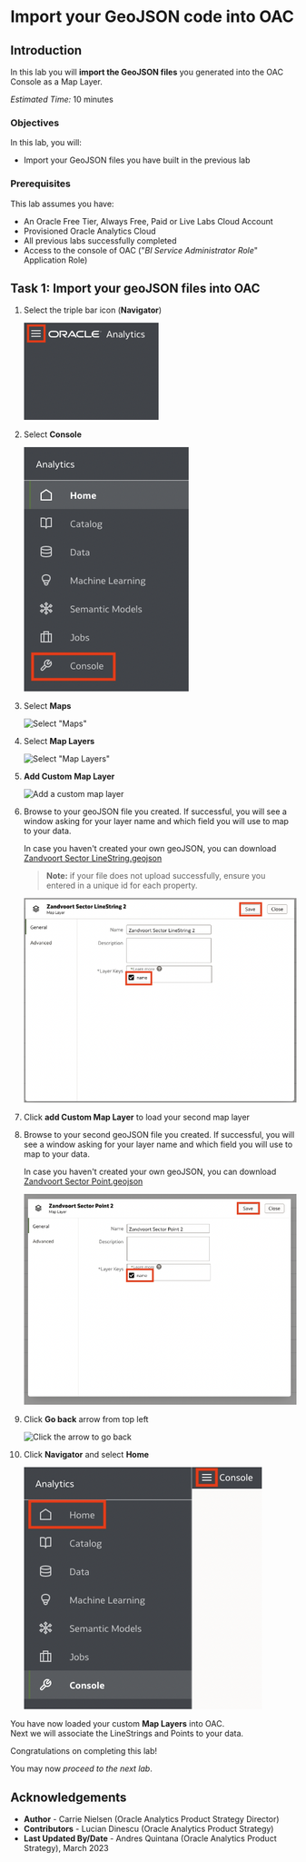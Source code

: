# Import your GeoJSON code into OAC 

## Introduction

In this lab you will **import the GeoJSON files** you generated into the OAC Console as a Map Layer.

_Estimated Time:_ 10 minutes

### Objectives

In this lab, you will:

- Import your GeoJSON files you have built in the previous lab
###  Prerequisites

This lab assumes you have:

- An Oracle Free Tier, Always Free, Paid or Live Labs Cloud Account
- Provisioned Oracle Analytics Cloud
- All previous labs successfully completed
- Access to the console of OAC ("_BI Service Administrator Role_" Application Role)

## Task 1: Import your geoJSON files into OAC 

1. Select the triple bar icon (**Navigator**)

    ![Select the triple bar "navigator" icon](./images/navigator2.png)

2. Select **Console**  

    ![Navigate down to "Console"](./images/console2.png)


3. Select **Maps**  

    ![Select "Maps"](./images/maps.png)

4. Select **Map Layers**  

    ![Select "Map Layers"](./images/map-layers.png)

5. **Add Custom** **Map Layer**  

    ![Add a custom map layer](./images/custom-map-layers.png)

6. Browse to your geoJSON file you created. If successful, you will see  a window asking for your layer name and which field you will use to map to your data. 

    In case you haven't created your own geoJSON, you can download [Zandvoort Sector LineString.geojson](https://c4u04.objectstorage.us-ashburn-1.oci.customer-oci.com/p/EcTjWk2IuZPZeNnD_fYMcgUhdNDIDA6rt9gaFj_WZMiL7VvxPBNMY60837hu5hga/n/c4u04/b/livelabsfiles/o/labfiles/Zandvoort%20Sector%20LineString.geojson)
    > **Note:** if your file does not upload successfully, ensure you entered in a unique id for each property.  

    ![Upload your geoJSON LineString file](./images/zandvoort-sector-linestring2.png)

7. Click **add Custom Map Layer** to load your second map layer

8. Browse to your second geoJSON file you created. If successful, you  will see a window asking for your layer name and which field you  will use to map to your data.

    In case you haven't created your own geoJSON, you can download [Zandvoort Sector Point.geojson](https://c4u04.objectstorage.us-ashburn-1.oci.customer-oci.com/p/EcTjWk2IuZPZeNnD_fYMcgUhdNDIDA6rt9gaFj_WZMiL7VvxPBNMY60837hu5hga/n/c4u04/b/livelabsfiles/o/labfiles/Zandvoort%20Sector%20Point.geojson)

    ![Upload your geoJSON point file](./images/zandvoort-sector-point2.png)

9. Click **Go back** arrow from top left

    ![Click the arrow to go back](./images/go-back.png)

10. Click **Navigator** and select **Home**

    ![Navigate to Home](./images/home-page2.png)

You have now loaded your custom **Map Layers** into OAC.  
Next we will associate the LineStrings and Points to your data.

Congratulations on completing this lab!

You may now *proceed to the next lab*.

## **Acknowledgements**

- **Author** - Carrie Nielsen (Oracle Analytics Product Strategy Director)
- **Contributors** - Lucian Dinescu (Oracle Analytics Product Strategy)
- **Last Updated By/Date** - Andres Quintana (Oracle Analytics Product Strategy), March 2023

